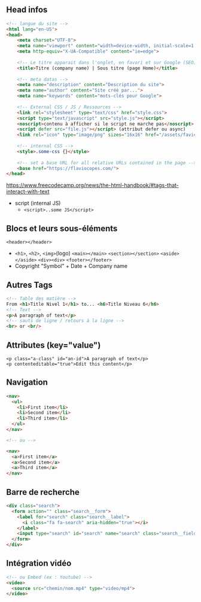 ## Head infos
```html
<!-- langue du site -->
<html lang="en-US">
<head>
    <meta charset="UTF-8">
    <meta name="viewport" content="width=device-width, initial-scale=1.0">
    <meta http-equiv="X-UA-Compatible" content="ie=edge">
    
    <!-- Le titre apparait dans l'onglet, en favori et sur Google (SEO) -->
    <title>Titre (company name) | Sous titre (page Home)</title>
    
    <!-- meta datas -->
    <meta name="description" content="Description du site">
    <meta name="author" content="Site créé par...">
    <meta name="keywords" content="mots-clés pour Google">
    
    <!-- External CSS / JS / Ressources -->
    <link rel="stylesheet" type="text/css" href="style.css">
    <script type="text/javascript" src="style.js"></script>
    <noscript>contenu à afficher si le script ne marche pas</noscript>
    <script defer src="file.js"></script> (attribut defer ou async)
    <link rel="icon" type="image/png" sizes="16x16" href="/assets/favicon-16x16.png">
    
    <!-- internal CSS -->
    <style>.some-css {}</style>
    
    <!-- set a base URL for all relative URLs contained in the page -->
    <base href="https://flaviocopes.com/">
</head>
```
  https://www.freecodecamp.org/news/the-html-handbook/#tags-that-interact-with-text
  - script (internal JS)
    - ```<script>..some JS</script>```
    
    
    
## Blocs et leurs sous-éléments
`<header></header>`
  - `<h1>`, `<h2>`, `<img>`(logo)
`<main></main>`
`<section></section>`
`<aside></aside>`
`<div><div>`
`<footer></footer>`      
  - Copyright "Symbol" + Date + Company name
  
## Autres Tags
```html
<!-- Table des matière -->
From <h1>Title Nivel 1</h1> to... <h6>Title Niveau 6</h6>
<!-- Text -->
<p>A paragraph of text</p>
<!-- sauts de ligne / retours à la ligne -->
<br> or <br/>
```

## Attributes (key="value")
```
<p class="a-class" id="an-id">A paragraph of text</p>
<p contenteditable="true">Edit this content</p>
```

## Navigation
```html
<nav>
  <ul>
    <li>First item</li>
    <li>Second item</li>
    <li>Third item</li>
  </ul>
</nav>

<!-- ou -->

<nav>
  <a>First item</a>
  <a>Second item</a>
  <a>Third item</a>
</nav>
```

## Barre de recherche
```html
<div class="search">
  <form action="" class="search__form">
    <label for="search" class="search__label">
      <i class="fa fa-search" aria-hidden="true"></i>
    </label>
    <input type="search" id="search" name="search" class="search__field" placeholder="Rechercher">
  </form>
</div>
```

## Intégration vidéo
```html
<!-- ou Embed (ex : Youtube) -->
<video>
  <source src="chemin/nom.mp4" type="video/mp4">
</video>
```
